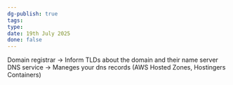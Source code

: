 ```yaml
---
dg-publish: true
tags: 
type: 
date: 19th July 2025
done: false
---
```


Domain registrar -> Inform TLDs about the domain and their name server
DNS service -> Maneges your dns records (AWS Hosted Zones, Hostingers Containers)